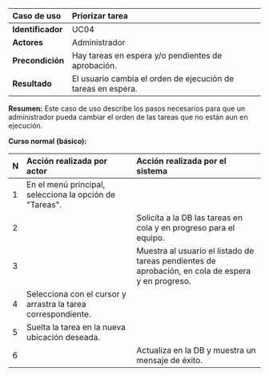 | **Caso de uso**      | **Priorizar tarea** |
| :---        | :---        |
| **Identificador**      | UC04 |
| **Actores**      | Administrador |
| **Precondición**   | Hay tareas en espera y/o pendientes de aprobación. |
| **Resultado**   | El usuario cambia el orden de ejecución de tareas en espera. |

**Resumen:**
Este caso de uso describe los pasos necesarios para que un administrador pueda cambiar el orden de las tareas que no están aun en ejecución.

**Curso normal (básico):**

| **N**      | **Acción realizada por actor** | **Acción realizada por el sistema** |
| :---        | :---        | :---        |
| 1      | En el menú principal, selecciona la opción de "Tareas". |  |
| 2      |  | Solicita a la DB las tareas en cola y en progreso para el equipo. |
| 3      |  | Muestra al usuario el listado de tareas pendientes de aprobación, en cola de espera y en progreso. |
| 4      | Selecciona con el cursor y arrastra la tarea correspondiente. |  |
| 5      | Suelta la tarea en la nueva ubicación deseada. |  |
| 6      |  | Actualiza en la DB y muestra un mensaje de éxito. |
